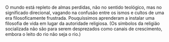 ﻿O mundo está repleto de almas perdidas, não no sentido teológico, mas no significado direcional, vagando na confusão entre os ismos e cultos de uma era filosoficamente frustrada. Pouquíssimos aprenderam a instalar uma filosofia de vida em lugar da autoridade religiosa. (Os símbolos da religião socializada não são para serem desprezados como canais de crescimento, embora o leito do rio não seja o rio.)